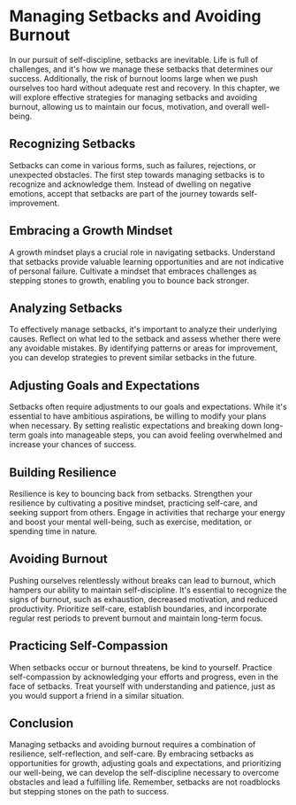 Managing Setbacks and Avoiding Burnout
===============================================



In our pursuit of self-discipline, setbacks are inevitable. Life is full of challenges, and it's how we manage these setbacks that determines our success. Additionally, the risk of burnout looms large when we push ourselves too hard without adequate rest and recovery. In this chapter, we will explore effective strategies for managing setbacks and avoiding burnout, allowing us to maintain our focus, motivation, and overall well-being.

Recognizing Setbacks
--------------------

Setbacks can come in various forms, such as failures, rejections, or unexpected obstacles. The first step towards managing setbacks is to recognize and acknowledge them. Instead of dwelling on negative emotions, accept that setbacks are part of the journey towards self-improvement.

Embracing a Growth Mindset
--------------------------

A growth mindset plays a crucial role in navigating setbacks. Understand that setbacks provide valuable learning opportunities and are not indicative of personal failure. Cultivate a mindset that embraces challenges as stepping stones to growth, enabling you to bounce back stronger.

Analyzing Setbacks
------------------

To effectively manage setbacks, it's important to analyze their underlying causes. Reflect on what led to the setback and assess whether there were any avoidable mistakes. By identifying patterns or areas for improvement, you can develop strategies to prevent similar setbacks in the future.

Adjusting Goals and Expectations
--------------------------------

Setbacks often require adjustments to our goals and expectations. While it's essential to have ambitious aspirations, be willing to modify your plans when necessary. By setting realistic expectations and breaking down long-term goals into manageable steps, you can avoid feeling overwhelmed and increase your chances of success.

Building Resilience
-------------------

Resilience is key to bouncing back from setbacks. Strengthen your resilience by cultivating a positive mindset, practicing self-care, and seeking support from others. Engage in activities that recharge your energy and boost your mental well-being, such as exercise, meditation, or spending time in nature.

Avoiding Burnout
----------------

Pushing ourselves relentlessly without breaks can lead to burnout, which hampers our ability to maintain self-discipline. It's essential to recognize the signs of burnout, such as exhaustion, decreased motivation, and reduced productivity. Prioritize self-care, establish boundaries, and incorporate regular rest periods to prevent burnout and maintain long-term focus.

Practicing Self-Compassion
--------------------------

When setbacks occur or burnout threatens, be kind to yourself. Practice self-compassion by acknowledging your efforts and progress, even in the face of setbacks. Treat yourself with understanding and patience, just as you would support a friend in a similar situation.

Conclusion
----------

Managing setbacks and avoiding burnout requires a combination of resilience, self-reflection, and self-care. By embracing setbacks as opportunities for growth, adjusting goals and expectations, and prioritizing our well-being, we can develop the self-discipline necessary to overcome obstacles and lead a fulfilling life. Remember, setbacks are not roadblocks but stepping stones on the path to success.
